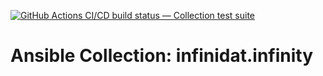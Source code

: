[![GitHub Actions CI/CD build status — Collection test suite](https://github.com/coll-test/infinidat.infinity/workflows/Collection%20test%20suite/badge.svg?branch=master)](https://github.com/coll-test/infinidat.infinity/actions?query=workflow%3A%22Collection%20test%20suite%22)

Ansible Collection: infinidat.infinity
=================================================